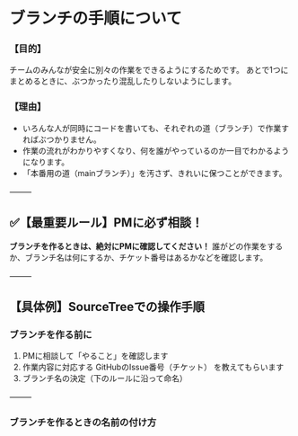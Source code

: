 # ブランチの手順について

### 【目的】

チームのみんなが安全に別々の作業をできるようにするためです。
あとで1つにまとめるときに、ぶつかったり混乱したりしないようにします。

### 【理由】
- いろんな人が同時にコードを書いても、それぞれの道（ブランチ）で作業すればぶつかりません。
- 作業の流れがわかりやすくなり、何を誰がやっているのか一目でわかるようになります。
- 「本番用の道（mainブランチ）」を汚さず、きれいに保つことができます。

⸻

## ✅【最重要ルール】PMに必ず相談！

**ブランチを作るときは、絶対にPMに確認してください！**
誰がどの作業をするか、ブランチ名は何にするか、チケット番号はあるかなどを確認します。

⸻

## 【具体例】SourceTreeでの操作手順

### ブランチを作る前に
1.	PMに相談して「やること」を確認します
2.	作業内容に対応する GitHubのIssue番号（チケット） を教えてもらいます
3.	ブランチ名の決定（下のルールに沿って命名）

⸻

### ブランチを作るときの名前の付け方

